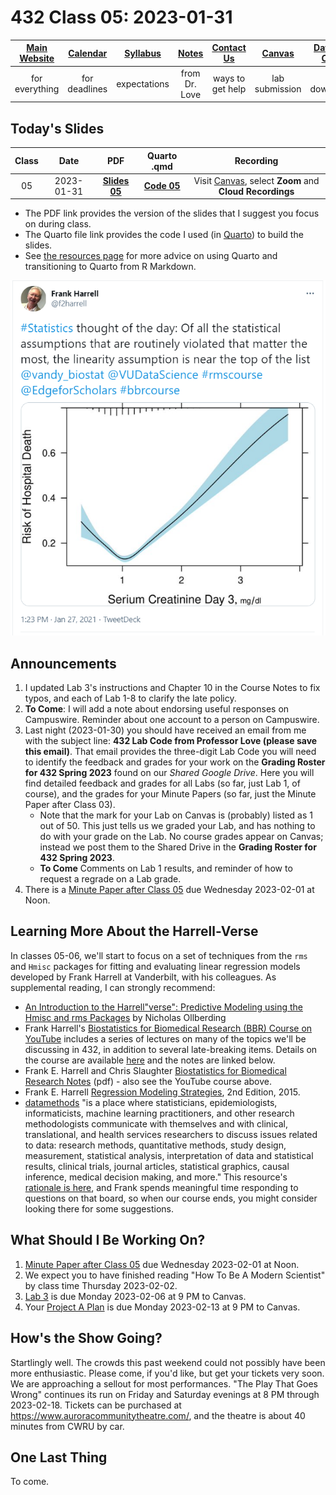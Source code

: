 # 432 Class 05: 2023-01-31

[Main Website](https://thomaselove.github.io/432-2023/) | [Calendar](https://thomaselove.github.io/432-2023/calendar.html) | [Syllabus](https://thomaselove.github.io/432-syllabus-2023/) | [Notes](https://thomaselove.github.io/432-notes/) | [Contact Us](https://thomaselove.github.io/432-2023/contact.html) | [Canvas](https://canvas.case.edu) | [Data and Code](https://github.com/THOMASELOVE/432-data) | [Sources](https://github.com/THOMASELOVE/432-classes-2023/tree/main/sources)
:-----------: | :--------------: | :----------: | :---------: | :-------------: | :-----------: | :------------: |:------:
for everything | for deadlines | expectations | from Dr. Love | ways to get help | lab submission | for downloads | to read

## Today's Slides

Class | Date | PDF | Quarto .qmd | Recording
:---: | :--------: | :------: | :------: | :-------------:
05 | 2023-01-31 | **[Slides 05](https://github.com/THOMASELOVE/432-slides-2023/blob/main/slides05.pdf)** | **[Code 05](https://github.com/THOMASELOVE/432-slides-2023/blob/main/slides05.qmd)** | Visit [Canvas](https://canvas.case.edu/), select **Zoom** and **Cloud Recordings**

- The PDF link provides the version of the slides that I suggest you focus on during class.
- The Quarto file link provides the code I used (in [Quarto](https://quarto.org/)) to build the slides.
- See [the resources page](https://github.com/THOMASELOVE/432-classes-2023/tree/main/sources#learning-about-quarto-and-making-the-switch-from-r-markdown) for more advice on using Quarto and transitioning to Quarto from R Markdown. 

![](harrell_tw.png)

## Announcements
 
1. I updated Lab 3's instructions and Chapter 10 in the Course Notes to fix typos, and each of Lab 1-8 to clarify the late policy.
2. **To Come**: I will add a note about endorsing useful responses on Campuswire. Reminder about one account to a person on Campuswire.
3. Last night (2023-01-30) you should have received an email from me with the subject line: **432 Lab Code from Professor Love (please save this email)**. That email provides the three-digit Lab Code you will need to identify the feedback and grades for your work on the **Grading Roster for 432 Spring 2023** found on our *Shared Google Drive*. Here you will find detailed feedback and grades for all Labs (so far, just Lab 1, of course), and the grades for your Minute Papers (so far, just the Minute Paper after Class 03).
    - Note that the mark for your Lab on Canvas is (probably) listed as 1 out of 50. This just tells us we graded your Lab, and has nothing to do with your grade on the Lab. No course grades appear on Canvas; instead we post them to the Shared Drive in the **Grading Roster for 432 Spring 2023**.
    - **To Come** Comments on Lab 1 results, and reminder of how to request a regrade on a Lab grade.
4. There is a [Minute Paper after Class 05](https://bit.ly/432-2023-minute-05) due Wednesday 2023-02-01 at Noon.

## Learning More About the Harrell-Verse

In classes 05-06, we'll start to focus on a set of techniques from the `rms` and `Hmisc` packages for fitting and evaluating linear regression models developed by Frank Harrell at Vanderbilt, with his colleagues. As supplemental reading, I can strongly recommend:

- [An Introduction to the Harrell"verse": Predictive Modeling using the Hmisc and rms Packages](https://www.nicholas-ollberding.com/post/an-introduction-to-the-harrell-verse-predictive-modeling-using-the-hmisc-and-rms-packages/) by Nicholas Ollberding
- Frank Harrell's [Biostatistics for Biomedical Research (BBR) Course on YouTube](https://www.youtube.com/channel/UC-o_ZZ0tuFUYn8e8rf-QURA/videos) includes a series of lectures on many of the topics we'll be discussing in 432, in addition to several late-breaking items. Details on the course are available [here](https://hbiostat.org/bbr/) and the notes are linked below.
- Frank E. Harrell and Chris Slaughter [Biostatistics for Biomedical Research Notes](http://hbiostat.org/doc/bbr.pdf) (pdf) - also see the YouTube course above.
- Frank E. Harrell [Regression Modeling Strategies](https://github.com/THOMASELOVE/432-classes-2023/blob/main/sources/pdf/Harrell_Regression_Modeling_Strategies_2015_2e_protected.pdf), 2nd Edition, 2015.
- [datamethods](https://discourse.datamethods.org/) "is a place where statisticians, epidemiologists, informaticists, machine learning practitioners, and other research methodologists communicate with themselves and with clinical, translational, and health services researchers to discuss issues related to data: research methods, quantitative methods, study design, measurement, statistical analysis, interpretation of data and statistical results, clinical trials, journal articles, statistical graphics, causal inference, medical decision making, and more." This resource's [rationale is here](http://fharrell.com/post/disc), and Frank spends meaningful time responding to questions on that board, so when our course ends, you might consider looking there for some suggestions.

## What Should I Be Working On?

1. [Minute Paper after Class 05](https://bit.ly/432-2023-minute-05) due Wednesday 2023-02-01 at Noon.
2. We expect you to have finished reading "How To Be A Modern Scientist" by class time Thursday 2023-02-02.
3. [Lab 3](https://thomaselove.github.io/432-2023/lab3.html) is due Monday 2023-02-06 at 9 PM to Canvas.
4. Your [Project A Plan](https://thomaselove.github.io/432-2023/projA.html) is due Monday 2023-02-13 at 9 PM to Canvas.

## How's the Show Going?

Startlingly well. The crowds this past weekend could not possibly have been more enthusiastic. Please come, if you'd like, but get your tickets very soon. We are approaching a sellout for most performances. "The Play That Goes Wrong" continues its run on Friday and Saturday evenings at 8 PM through 2023-02-18. Tickets can be purchased at https://www.auroracommunitytheatre.com/, and the theatre is about 40 minutes from CWRU by car.

## One Last Thing

To come.
